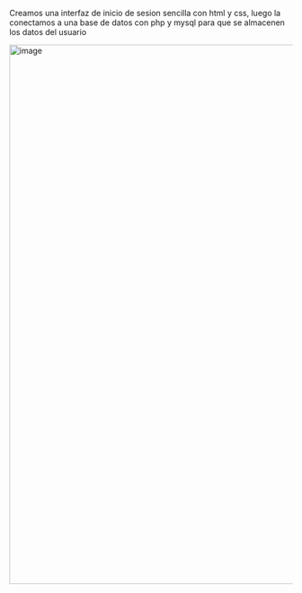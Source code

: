 Creamos una interfaz de inicio de sesion sencilla con html y css, luego la conectamos a una base de datos con php y mysql para que se almacenen los datos del usuario

<img width="959" alt="image" src="https://github.com/Juanscancelada/registro/assets/123410586/402b9e03-6092-4494-bb8c-74ece7882868">
